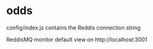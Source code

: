 # odds
config/index.js contains the Reddis connection string

ReddisMQ monitor default view on http://localhost:3001